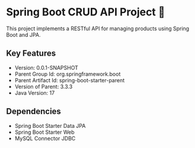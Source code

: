 # Spring Boot CRUD API Project 🚀

This project implements a RESTful API for managing products using Spring Boot and JPA.

## Key Features

- Version: 0.0.1-SNAPSHOT
- Parent Group Id: org.springframework.boot
- Parent Artifact Id: spring-boot-starter-parent
- Version of Parent: 3.3.3
- Java Version: 17

## Dependencies

- Spring Boot Starter Data JPA
- Spring Boot Starter Web
- MySQL Connector JDBC



